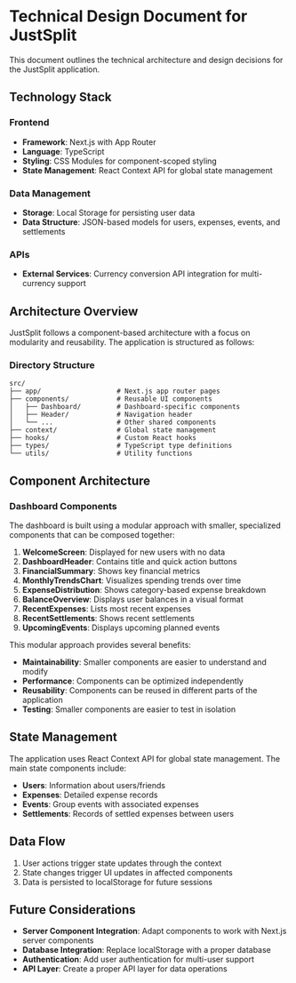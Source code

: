 # Technical Design Document for JustSplit

This document outlines the technical architecture and design decisions for the JustSplit application.

## Technology Stack

### Frontend
- **Framework**: Next.js with App Router
- **Language**: TypeScript
- **Styling**: CSS Modules for component-scoped styling
- **State Management**: React Context API for global state management

### Data Management
- **Storage**: Local Storage for persisting user data
- **Data Structure**: JSON-based models for users, expenses, events, and settlements

### APIs
- **External Services**: Currency conversion API integration for multi-currency support

## Architecture Overview

JustSplit follows a component-based architecture with a focus on modularity and reusability. The application is structured as follows:

### Directory Structure
```
src/
├── app/                   # Next.js app router pages
├── components/            # Reusable UI components
│   ├── Dashboard/         # Dashboard-specific components
│   ├── Header/            # Navigation header
│   └── ...                # Other shared components
├── context/               # Global state management
├── hooks/                 # Custom React hooks
├── types/                 # TypeScript type definitions
└── utils/                 # Utility functions
```

## Component Architecture

### Dashboard Components
The dashboard is built using a modular approach with smaller, specialized components that can be composed together:

1. **WelcomeScreen**: Displayed for new users with no data
2. **DashboardHeader**: Contains title and quick action buttons
3. **FinancialSummary**: Shows key financial metrics
4. **MonthlyTrendsChart**: Visualizes spending trends over time
5. **ExpenseDistribution**: Shows category-based expense breakdown
6. **BalanceOverview**: Displays user balances in a visual format
7. **RecentExpenses**: Lists most recent expenses
8. **RecentSettlements**: Shows recent settlements
9. **UpcomingEvents**: Displays upcoming planned events

This modular approach provides several benefits:
- **Maintainability**: Smaller components are easier to understand and modify
- **Performance**: Components can be optimized independently
- **Reusability**: Components can be reused in different parts of the application
- **Testing**: Smaller components are easier to test in isolation

## State Management

The application uses React Context API for global state management. The main state components include:
- **Users**: Information about users/friends
- **Expenses**: Detailed expense records
- **Events**: Group events with associated expenses
- **Settlements**: Records of settled expenses between users

## Data Flow

1. User actions trigger state updates through the context
2. State changes trigger UI updates in affected components
3. Data is persisted to localStorage for future sessions

## Future Considerations

- **Server Component Integration**: Adapt components to work with Next.js server components
- **Database Integration**: Replace localStorage with a proper database
- **Authentication**: Add user authentication for multi-user support
- **API Layer**: Create a proper API layer for data operations